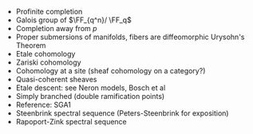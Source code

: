 - Profinite completion
- Galois group of $\FF_{q^n}/ \FF_q$
- Completion away from $p$
- Proper submersions of manifolds, fibers are diffeomorphic Urysohn's Theorem
- Etale cohomology
- Zariski cohomology
- Cohomology at a site (sheaf cohomology on a category?)
- Quasi-coherent sheaves
- Etale descent: see Neron models, Bosch et al
- Simply branched (double ramification points)
- Reference: SGA1
- Steenbrink spectral sequence (Peters-Steenbrink for exposition)
- Rapoport-Zink spectral sequence
